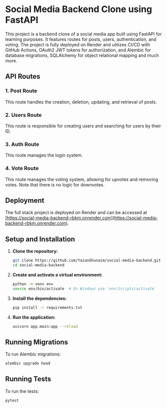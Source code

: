 # Social Media Backend Clone using FastAPI

This project is a backend clone of a social media app built using FastAPI for learning purposes. It features routes for posts, users, authentication, and voting. The project is fully deployed on Render and utilizes CI/CD with GitHub Actions, OAuth2 JWT tokens for authorization, and Alembic for database migrations, SQLAlchemy for object relational mapping and much more.

## API Routes

### 1. Post Route

This route handles the creation, deletion, updating, and retrieval of posts.

### 2. Users Route

This route is responsible for creating users and searching for users by their ID.

### 3. Auth Route

This route manages the login system.

### 4. Vote Route

This route manages the voting system, allowing for upvotes and removing votes. Note that there is no logic for downvotes.

## Deployment

The full stack project is deployed on Render and can be accessed at [https://social-media-backend-rbkm.onrender.com](https://social-media-backend-rbkm.onrender.com).


## Setup and Installation

1. **Clone the repository:**
   ```bash
   git clone https://github.com/YazanGhunaim/social-media-backend.git
   cd social-media-backend
   ```

2. **Create and activate a virtual environment:**
   ```bash
   python -m venv env
   source env/bin/activate  # On Windows use `env\Scripts\activate`
   ```

3. **Install the dependencies:**
   ```bash
   pip install -r requirements.txt
   ```

4. **Run the application:**
   ```bash
   uvicorn app.main:app --reload
   ```

## Running Migrations

To run Alembic migrations:

```bash
alembic upgrade head
```

## Running Tests

To run the tests:

```bash
pytest
```
